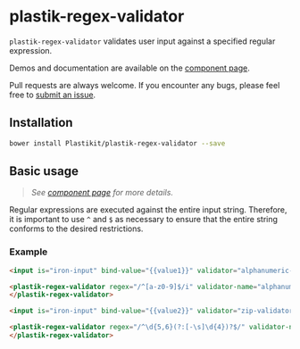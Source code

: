 plastik-regex-validator
============

`plastik-regex-validator` validates user input against a specified regular expression.

Demos and documentation are available on the 
[component page](http://www.plastikit.org/1.x/#!/components/plastik-regex-validator).

Pull requests are always welcome. If you encounter any bugs, please feel free to
[submit an issue](https://github.com/Plastikit/plastik-regex-validator/issues/new/).

## Installation

```sh
bower install Plastikit/plastik-regex-validator --save
```

## Basic usage

 > _See [component page](http://www.plastikit.org/1.x/#!/components/plastik-regex-validator)
 > for more details._

Regular expressions are executed against the entire input string. Therefore, it is
important to use `^` and `$` as necessary to ensure that the entire string conforms
to the desired restrictions.

### Example

```html
<input is="iron-input" bind-value="{{value1}}" validator="alphanumeric-validator">

<plastik-regex-validator regex="/^[a-z0-9]$/i" validator-name="alphanumeric-validator">
</plastik-regex-validator>

<input is="iron-input" bind-value="{{value2}}" validator="zip-validator">

<plastik-regex-validator regex="/^\d{5,6}(?:[-\s]\d{4})?$/" validator-name="zip-validator">
</plastik-regex-validator>
```
